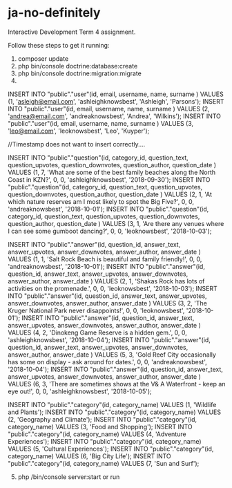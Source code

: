# ja-no-definitely
Interactive Development Term 4 assignment.

Follow these steps to get it running:
1. composer update
2. php bin/console doctrine:database:create
3. php bin/console doctrine:migration:migrate
4. 

INSERT INTO "public"."user"(id, email, username, name, surname ) VALUES (1, 'asleigh@email.com', 'ashleighknowsbest', 'Ashleigh', 'Parsons');
INSERT INTO "public"."user"(id, email, username, name, surname ) VALUES (2, 'andrea@email.com', 'andreaknowsbest', 'Andrea', 'Wilkins');
INSERT INTO "public"."user"(id, email, username, name, surname ) VALUES (3, 'leo@email.com', 'leoknowsbest', 'Leo', 'Kuyper');

//Timestamp does not want to insert correctly....

INSERT INTO "public"."question"(id, category_id, question_text, question_upvotes, question_downvotes, question_author, question_date ) VALUES (1, 7, 'What are some of the best family beaches along the North Coast in KZN?', 0, 0, 'ashleighknowsbest', '2018-09-30'); 
INSERT INTO "public"."question"(id, category_id, question_text, question_upvotes, question_downvotes, question_author, question_date ) VALUES (2, 1, 'At which nature reserves am I most likely to spot the Big Five?', 0, 0, 'andreaknowsbest', '2018-10-01');
INSERT INTO "public"."question"(id, category_id, question_text, question_upvotes, question_downvotes, question_author, question_date ) VALUES (3, 1, 'Are there any venues where I can see some gumboot dancing?', 0, 0, 'leoknowsbest', '2018-10-03');

INSERT INTO "public"."answer"(id, question_id, answer_text, answer_upvotes, answer_downvotes, answer_author, answer_date ) VALUES (1, 1, 'Salt Rock Beach is beautiful and family friendly!', 0, 0, 'andreaknowsbest', '2018-10-01');
INSERT INTO "public"."answer"(id, question_id, answer_text, answer_upvotes, answer_downvotes, answer_author, answer_date ) VALUES (2, 1, 'Shakas Rock has lots of activities on the promenade.', 0, 0, 'leoknowsbest', '2018-10-03');
INSERT INTO "public"."answer"(id, question_id, answer_text, answer_upvotes, answer_downvotes, answer_author, answer_date ) VALUES (3, 2, 'The Kruger National Park never disappoints!', 0, 0, 'leoknowsbest', '2018-10-01');
INSERT INTO "public"."answer"(id, question_id, answer_text, answer_upvotes, answer_downvotes, answer_author, answer_date ) VALUES (4, 2, 'Dinokeng Game Reserve is a hidden gem.', 0, 0, 'ashleighknowsbest', '2018-10-04');
INSERT INTO "public"."answer"(id, question_id, answer_text, answer_upvotes, answer_downvotes, answer_author, answer_date ) VALUES (5, 3, 'Gold Reef City occasionally has some on display - ask around for dates.', 0, 0, 'andreaknowsbest', '2018-10-04');
INSERT INTO "public"."answer"(id, question_id, answer_text, answer_upvotes, answer_downvotes, answer_author, answer_date ) VALUES (6, 3, 'There are sometimes shows at the V& A Waterfront - keep an eye out!', 0, 0, 'ashleighknowsbest', '2018-10-05');

INSERT INTO "public"."category"(id, category_name) VALUES (1, 'Wildlife and Plants');
INSERT INTO "public"."category"(id, category_name) VALUES (2, 'Geography and Climate');
INSERT INTO "public"."category"(id, category_name) VALUES (3, 'Food and Shopping');
INSERT INTO "public"."category"(id, category_name) VALUES (4, 'Adventure Experiences');
INSERT INTO "public"."category"(id, category_name) VALUES (5, 'Cultural Experiences');
INSERT INTO "public"."category"(id, category_name) VALUES (6, 'Big City Life');
INSERT INTO "public"."category"(id, category_name) VALUES (7, 'Sun and Surf');


5. php /bin/console server:start or run

